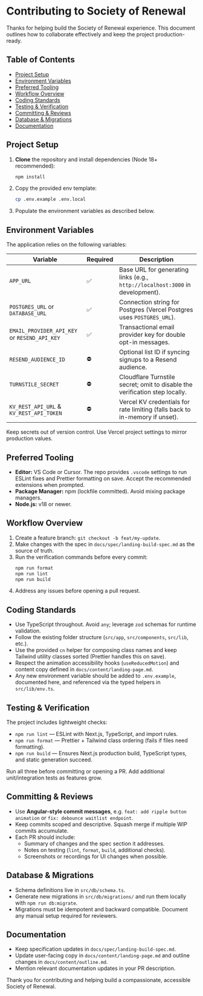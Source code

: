 # Contributing to Society of Renewal

Thanks for helping build the Society of Renewal experience. This document outlines how to collaborate effectively and keep the project production-ready.

## Table of Contents

- [Project Setup](#project-setup)
- [Environment Variables](#environment-variables)
- [Preferred Tooling](#preferred-tooling)
- [Workflow Overview](#workflow-overview)
- [Coding Standards](#coding-standards)
- [Testing & Verification](#testing--verification)
- [Committing & Reviews](#committing--reviews)
- [Database & Migrations](#database--migrations)
- [Documentation](#documentation)

## Project Setup

1. **Clone** the repository and install dependencies (Node 18+ recommended):
   ```bash
   npm install
   ```
2. Copy the provided env template:
   ```bash
   cp .env.example .env.local
   ```
3. Populate the environment variables as described below.

## Environment Variables

The application relies on the following variables:

| Variable                                     | Required | Description                                                                   |
| -------------------------------------------- | -------- | ----------------------------------------------------------------------------- |
| `APP_URL`                                    | ✅       | Base URL for generating links (e.g., `http://localhost:3000` in development). |
| `POSTGRES_URL` or `DATABASE_URL`             | ✅       | Connection string for Postgres (Vercel Postgres uses `POSTGRES_URL`).         |
| `EMAIL_PROVIDER_API_KEY` or `RESEND_API_KEY` | ✅       | Transactional email provider key for double opt-in messages.                  |
| `RESEND_AUDIENCE_ID`                         | ⛔️      | Optional list ID if syncing signups to a Resend audience.                     |
| `TURNSTILE_SECRET`                           | ⛔️      | Cloudflare Turnstile secret; omit to disable the verification step locally.   |
| `KV_REST_API_URL` & `KV_REST_API_TOKEN`      | ⛔️      | Vercel KV credentials for rate limiting (falls back to in-memory if unset).   |

Keep secrets out of version control. Use Vercel project settings to mirror production values.

## Preferred Tooling

- **Editor:** VS Code or Cursor. The repo provides `.vscode` settings to run ESLint fixes and Prettier formatting on save. Accept the recommended extensions when prompted.
- **Package Manager:** npm (lockfile committed). Avoid mixing package managers.
- **Node.js:** v18 or newer.

## Workflow Overview

1. Create a feature branch: `git checkout -b feat/my-update`.
2. Make changes with the spec in `docs/spec/landing-build-spec.md` as the source of truth.
3. Run the verification commands before every commit:
   ```bash
   npm run format
   npm run lint
   npm run build
   ```
4. Address any issues before opening a pull request.

## Coding Standards

- Use TypeScript throughout. Avoid `any`; leverage `zod` schemas for runtime validation.
- Follow the existing folder structure (`src/app`, `src/components`, `src/lib`, etc.).
- Use the provided `cn` helper for composing class names and keep Tailwind utility classes sorted (Prettier handles this on save).
- Respect the animation accessibility hooks (`useReducedMotion`) and content copy defined in `docs/content/landing-page.md`.
- Any new environment variable should be added to `.env.example`, documented here, and referenced via the typed helpers in `src/lib/env.ts`.

## Testing & Verification

The project includes lightweight checks:

- `npm run lint` — ESLint with Next.js, TypeScript, and import rules.
- `npm run format` — Prettier + Tailwind class ordering (fails if files need formatting).
- `npm run build` — Ensures Next.js production build, TypeScript types, and static generation succeed.

Run all three before committing or opening a PR. Add additional unit/integration tests as features grow.

## Committing & Reviews

- Use **Angular-style commit messages**, e.g. `feat: add ripple button animation` or `fix: debounce waitlist endpoint`.
- Keep commits scoped and descriptive. Squash merge if multiple WIP commits accumulate.
- Each PR should include:
  - Summary of changes and the spec section it addresses.
  - Notes on testing (`lint`, `format`, `build`, additional checks).
  - Screenshots or recordings for UI changes when possible.

## Database & Migrations

- Schema definitions live in `src/db/schema.ts`.
- Generate new migrations in `src/db/migrations/` and run them locally with `npm run db:migrate`.
- Migrations must be idempotent and backward compatible. Document any manual setup required for reviewers.

## Documentation

- Keep specification updates in `docs/spec/landing-build-spec.md`.
- Update user-facing copy in `docs/content/landing-page.md` and outline changes in `docs/content/outline.md`.
- Mention relevant documentation updates in your PR description.

Thank you for contributing and helping build a compassionate, accessible Society of Renewal.

